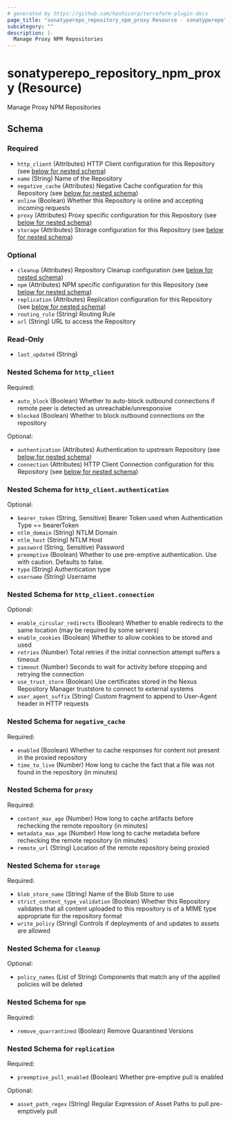 ```yaml
---
# generated by https://github.com/hashicorp/terraform-plugin-docs
page_title: "sonatyperepo_repository_npm_proxy Resource - sonatyperepo"
subcategory: ""
description: |-
  Manage Proxy NPM Repositories
---
```


# sonatyperepo_repository_npm_proxy (Resource)

Manage Proxy NPM Repositories



<!-- schema generated by tfplugindocs -->
## Schema

### Required

- `http_client` (Attributes) HTTP Client configuration for this Repository (see [below for nested schema](#nestedatt--http_client))
- `name` (String) Name of the Repository
- `negative_cache` (Attributes) Negative Cache configuration for this Repository (see [below for nested schema](#nestedatt--negative_cache))
- `online` (Boolean) Whether this Repository is online and accepting incoming requests
- `proxy` (Attributes) Proxy specific configuration for this Repository (see [below for nested schema](#nestedatt--proxy))
- `storage` (Attributes) Storage configuration for this Repository (see [below for nested schema](#nestedatt--storage))

### Optional

- `cleanup` (Attributes) Repository Cleanup configuration (see [below for nested schema](#nestedatt--cleanup))
- `npm` (Attributes) NPM specific configuration for this Repository (see [below for nested schema](#nestedatt--npm))
- `replication` (Attributes) Replication configuration for this Repository (see [below for nested schema](#nestedatt--replication))
- `routing_rule` (String) Routing Rule
- `url` (String) URL to access the Repository

### Read-Only

- `last_updated` (String)

<a id="nestedatt--http_client"></a>
### Nested Schema for `http_client`

Required:

- `auto_block` (Boolean) Whether to auto-block outbound connections if remote peer is detected as unreachable/unresponsive
- `blocked` (Boolean) Whether to block outbound connections on the repository

Optional:

- `authentication` (Attributes) Authentication to upstream Repository (see [below for nested schema](#nestedatt--http_client--authentication))
- `connection` (Attributes) HTTP Client Connection configuration for this Repository (see [below for nested schema](#nestedatt--http_client--connection))

<a id="nestedatt--http_client--authentication"></a>
### Nested Schema for `http_client.authentication`

Optional:

- `bearer_token` (String, Sensitive) Bearer Token used when Authentication Type == bearerToken
- `ntlm_domain` (String) NTLM Domain
- `ntlm_host` (String) NTLM Host
- `password` (String, Sensitive) Password
- `preemptive` (Boolean) Whether to use pre-emptive authentication. Use with caution. Defaults to false.
- `type` (String) Authentication type
- `username` (String) Username


<a id="nestedatt--http_client--connection"></a>
### Nested Schema for `http_client.connection`

Optional:

- `enable_circular_redirects` (Boolean) Whether to enable redirects to the same location (may be required by some servers)
- `enable_cookies` (Boolean) Whether to allow cookies to be stored and used
- `retries` (Number) Total retries if the initial connection attempt suffers a timeout
- `timeout` (Number) Seconds to wait for activity before stopping and retrying the connection
- `use_trust_store` (Boolean) Use certificates stored in the Nexus Repository Manager truststore to connect to external systems
- `user_agent_suffix` (String) Custom fragment to append to User-Agent header in HTTP requests



<a id="nestedatt--negative_cache"></a>
### Nested Schema for `negative_cache`

Required:

- `enabled` (Boolean) Whether to cache responses for content not present in the proxied repository
- `time_to_live` (Number) How long to cache the fact that a file was not found in the repository (in minutes)


<a id="nestedatt--proxy"></a>
### Nested Schema for `proxy`

Required:

- `content_max_age` (Number) How long to cache artifacts before rechecking the remote repository (in minutes)
- `metadata_max_age` (Number) How long to cache metadata before rechecking the remote repository (in minutes)
- `remote_url` (String) Location of the remote repository being proxied


<a id="nestedatt--storage"></a>
### Nested Schema for `storage`

Required:

- `blob_store_name` (String) Name of the Blob Store to use
- `strict_content_type_validation` (Boolean) Whether this Repository validates that all content uploaded to this repository is of a MIME type appropriate for the repository format
- `write_policy` (String) Controls if deployments of and updates to assets are allowed


<a id="nestedatt--cleanup"></a>
### Nested Schema for `cleanup`

Optional:

- `policy_names` (List of String) Components that match any of the applied policies will be deleted


<a id="nestedatt--npm"></a>
### Nested Schema for `npm`

Required:

- `remove_quarrantined` (Boolean) Remove Quarantined Versions


<a id="nestedatt--replication"></a>
### Nested Schema for `replication`

Required:

- `preemptive_pull_enabled` (Boolean) Whether pre-emptive pull is enabled

Optional:

- `asset_path_regex` (String) Regular Expression of Asset Paths to pull pre-emptively pull
